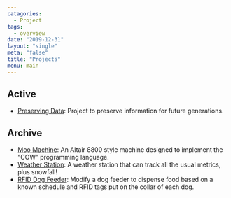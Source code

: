 ```yaml
---
catagories:
  - Project
tags:
  - overview
date: "2019-12-31"
layout: "single"
meta: "false"
title: "Projects"
menu: main
---
```


## Active

- [Preserving Data](preservinginfo/): Project to preserve information for future generations.

## Archive

- [Moo Machine](moomachine/): An Altair 8800 style machine designed to implement the “COW” programming language. 
- [Weather Station](weatherstation/): A weather station that can track all the usual metrics, plus snowfall!
- [RFID Dog Feeder](rfiddogfeeder/): Modify a dog feeder to dispense food based on a known schedule and RFID tags put on the collar of each dog. 
